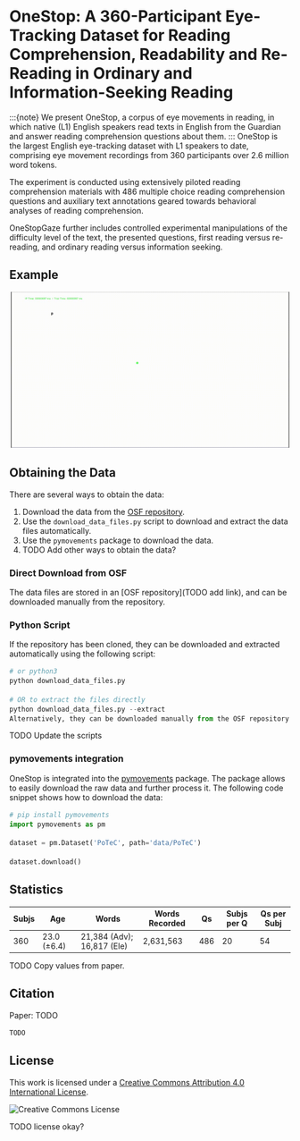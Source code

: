 # OneStop: A 360-Participant Eye-Tracking Dataset for Reading Comprehension, Readability and Re-Reading in Ordinary and Information-Seeking Reading

:::{note}
We present OneStop, a corpus of eye movements in reading, in which native (L1) English speakers read texts in English from the Guardian and answer reading comprehension questions about them.
:::
OneStop is the largest English eye-tracking dataset with L1 speakers to date, comprising eye movement recordings from 360 participants over 2.6 million word tokens.

The experiment is conducted using extensively piloted reading comprehension materials with 486 multiple choice reading comprehension questions and auxiliary text annotations geared towards behavioral analyses of reading comprehension.

OneStopGaze further includes controlled experimental manipulations of the difficulty level of the text, the presented questions, first reading versus re-reading, and ordinary reading versus information seeking.
<!--- The broad coverage and controlled experimental design of OneStopGaze aim to enable new research avenues in the cognitive study of reading and human language processing, and provide new possibilities for the integration of psycholinguistics with Natural Language Processing (NLP) and Artificial Intelligence (AI). --->

## Example

![Trial GIF](_static/trial.gif)

## Obtaining the Data

There are several ways to obtain the data:

1. Download the data from the [OSF repository](https://osf.io/8z2xv/).
2. Use the `download_data_files.py` script to download and extract the data files automatically.
3. Use the `pymovements` package to download the data.
4. TODO Add other ways to obtain the data?

### Direct Download from OSF

The data files are stored in an [OSF repository](TODO add link), and can be downloaded manually from the repository.

### Python Script

If the repository has been cloned, they can be downloaded and extracted automatically using the following script:

```python
# or python3
python download_data_files.py

# OR to extract the files directly
python download_data_files.py --extract
Alternatively, they can be downloaded manually from the OSF repository and extracted into the respective folders.
```

TODO Update the scripts

### pymovements integration

OneStop is integrated into the [pymovements](https://pymovements.readthedocs.io/en/stable/index.html) package. The package allows to easily download the raw data and further process it. The following code snippet shows how to download the data:

```python
# pip install pymovements
import pymovements as pm

dataset = pm.Dataset('PoTeC', path='data/PoTeC')

dataset.download()
```

## Statistics

| **Subjs** | **Age**        | **Words**      | **Words Recorded** | **Qs** | **Subjs per Q** | **Qs per Subj** |
|----------|----------------|----------------|--------------------|--------|-----------------|-----------------|
| 360       | 23.0 ($\pm$6.4)| 21,384 (Adv); 16,817 (Ele)   | 2,631,563          | 486    | 20              | 54              |

TODO Copy values from paper.


## Citation

Paper: TODO

```bash
TODO
```

## License

This work is licensed under a [Creative Commons Attribution 4.0 International License](http://creativecommons.org/licenses/by/4.0/).

![Creative Commons License](https://i.creativecommons.org/l/by/4.0/88x31.png)

TODO license okay?
